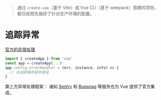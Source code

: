 > 通过 `create-vue`（基于 Vite）或 Vue CLI（基于 webpack）搭建的项目，都已经预先做好了针对生产环境的配置。

# 追踪异常
[官方的异常处理](https://cn.vuejs.org/api/application.html#app-config-errorhandler)
```js
import { createApp } from 'vue'
const app = createApp(...)
app.config.errorHandler = (err, instance, info) => {
  // 向追踪服务报告错误
}
```

第三方异常处理框架：
诸如 [Sentry](https://docs.sentry.io/platforms/javascript/guides/vue/) 和 [Bugsnag](https://docs.bugsnag.com/platforms/javascript/vue/) 等服务也为 Vue 提供了官方集成。